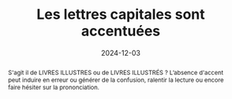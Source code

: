 ---
Rubrique: Typographie
title: Les lettres capitales sont accentuées 
abstract: S'agit il de LIVRES ILLUSTRES ou de LIVRES ILLUSTRÉS&nbsp;? L’absence d'accent peut induire en erreur ou générer de la confusion,  ralentir la lecture ou encore faire hésiter sur la prononciation. 
categories: 
    - "presentation"
agrege: O0000-E080
opquast: 'N/A'
indiceebook: '80'
description: "Règle n° 080"
before: "079"
weight: "080"
after: "081"
actif: '1'
layout: rules
date: 2024-12-03
tags: 
    - "Accessibilité"
    - "Lisibilité"
objectif: 
    - "Ne pas ralentir ou encombrer la lecture"
    - "Assurer la bonne prononciation par la voix de synthèse"
Meo: 
    - "La relecture par une personne formée à la correction de texte garantira un haut niveau de qualité de votre texte. À défaut, Les logiciels de traitement de texte et d'édition modernes disposent tous d'une fonction de correction orthographique."
Controle: 
    - "À chaque étape du processus éditorial, s'assurer de l'intégrité du text. Il est possible d'effectuer des contrôles semi automatisés grâce à différentes solutions basées sur l'étude du language."
epubcheck: false
ace: false
humancheck: true
ReadiumGoToolkit: 
Source: 
    - "SNE"
Referentiel: 
    - "[Web Content Accessibility Guidelines (WCAG)](https://www.w3.org/WAI/standards-guidelines/wcag/)"
steps: 
    - "Projet éditorial"
---